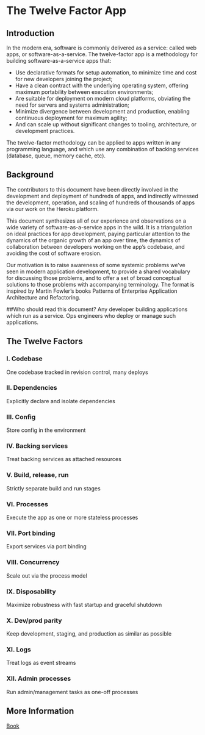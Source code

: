 # The Twelve Factor App

## Introduction

In the modern era, software is commonly delivered as a service: called web apps, or software-as-a-service. The twelve-factor app is a methodology for building software-as-a-service apps that:

- Use declarative formats for setup automation, to minimize time and cost for new developers joining the project;
- Have a clean contract with the underlying operating system, offering maximum portability between execution environments;
- Are suitable for deployment on modern cloud platforms, obviating the need for servers and systems administration;
- Minimize divergence between development and production, enabling continuous deployment for maximum agility;
- And can scale up without significant changes to tooling, architecture, or development practices.

The twelve-factor methodology can be applied to apps written in any programming language, and which use any combination of backing services (database, queue, memory cache, etc).

## Background
The contributors to this document have been directly involved in the development and deployment of hundreds of apps, and indirectly witnessed the development, operation, and scaling of hundreds of thousands of apps via our work on the Heroku platform.

This document synthesizes all of our experience and observations on a wide variety of software-as-a-service apps in the wild. It is a triangulation on ideal practices for app development, paying particular attention to the dynamics of the organic growth of an app over time, the dynamics of collaboration between developers working on the app’s codebase, and avoiding the cost of software erosion.

Our motivation is to raise awareness of some systemic problems we’ve seen in modern application development, to provide a shared vocabulary for discussing those problems, and to offer a set of broad conceptual solutions to those problems with accompanying terminology. The format is inspired by Martin Fowler’s books Patterns of Enterprise Application Architecture and Refactoring.

##Who should read this document?
Any developer building applications which run as a service. Ops engineers who deploy or manage such applications.

## The Twelve Factors
### I. Codebase
One codebase tracked in revision control, many deploys
### II. Dependencies
Explicitly declare and isolate dependencies
### III. Config
Store config in the environment
### IV. Backing services
Treat backing services as attached resources
### V. Build, release, run
Strictly separate build and run stages
### VI. Processes
Execute the app as one or more stateless processes
### VII. Port binding
Export services via port binding
### VIII. Concurrency
Scale out via the process model
### IX. Disposability
Maximize robustness with fast startup and graceful shutdown
### X. Dev/prod parity
Keep development, staging, and production as similar as possible
### XI. Logs
Treat logs as event streams
### XII. Admin processes
Run admin/management tasks as one-off processes

## More Information

[Book](https://12factor.net/12factor.epub)
